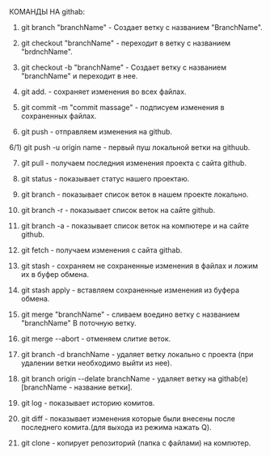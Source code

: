 КОМАНДЫ НА githab:

1) git branch "branchName" - Создает ветку с названием "BranchName".

2) git checkout "branchName" - переходит в ветку с названием "brdnchName".

3) git checkout -b "branchName" - Создает ветку с названием "branchName" и переходит в нее.

4) git add. - сохраняет изменения во всех файлах.

5) git commit -m "commit massage" - подписуем изменения в сохраненных  файлах.

6) git push - отправляем изменения на github.

6/1) git push -u origin name - первый пуш локальной ветки на githuub.

7) git pull - получаем последния изменения проекта с сайта github.

8) git status - показывает статус нашего проектаю.

9) git branch - показывает список веток в нашем проекте локально.

10) git branch -r - показывает список веток на сайте github.

11) git branch -a - показывает список веток на компютере и на сайте github.

12) git fetch - получаем изменения с сайта githab.

13) git stash - сохраняем не сохраненные изменения в файлах и ложим их в буфер обмена.

14) git stash apply - вставляем сохраненные изменения из буфера обмена.

15) git merge "branchName" - сливаем воедино ветку с названием "branchName" В поточную ветку.

16) git merge --abort - отменяем слитие веток.

17) git branch -d branchName - удаляет ветку локально с проекта (при удалении ветки необходимо выйти из нее).

18) git branch origin --delate branchName - удаляет ветку на githab(е) [branchName - название ветки].

19) git log - показывает историю комитов.

20) git diff - показывает изменения которые были внесены после последнего комита.(для выхода из режима нажать Q).

21) git clone - копирует репозиторий (папка с файлами) на компютер.



